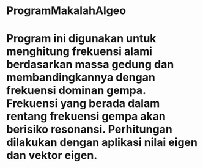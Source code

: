 # ProgramMakalahAlgeo

# Program ini digunakan untuk menghitung frekuensi alami berdasarkan massa gedung dan membandingkannya dengan frekuensi dominan gempa. Frekuensi yang berada dalam rentang frekuensi gempa akan berisiko resonansi. Perhitungan dilakukan dengan aplikasi nilai eigen dan vektor eigen.
